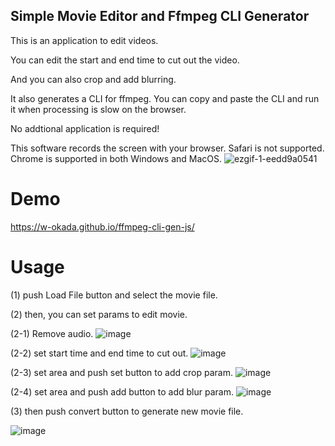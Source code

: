 Simple Movie Editor and Ffmpeg CLI Generator
----
This is an application to edit videos.

You can edit the start and end time to cut out the video.

And you can also crop and add blurring.

It also generates a CLI for ffmpeg. You can copy and paste the CLI and run it when processing is slow on the browser.

No addtional application is required!

This software records the screen with your browser. Safari is not supported. Chrome is supported in both Windows and MacOS.
![ezgif-1-eedd9a0541](https://user-images.githubusercontent.com/48346627/195690902-d1e90826-ddf6-486c-bc3a-dcd29d4c365c.gif)


# Demo

https://w-okada.github.io/ffmpeg-cli-gen-js/

# Usage

(1) push Load File button and select the movie file.

(2) then, you can set params to edit movie.

(2-1) Remove audio.
![image](https://user-images.githubusercontent.com/48346627/195681222-c4cdd292-84b0-458e-ba28-24df708dbea9.png)

(2-2) set start time and end time to cut out.
![image](https://user-images.githubusercontent.com/48346627/195681342-576e62d7-ce0f-44a0-b501-5cf9ae4059e3.png)

(2-3) set area and push set button to add crop param.
![image](https://user-images.githubusercontent.com/48346627/195681412-d8f9ab53-8792-4c44-b83d-e0922a741e5f.png)

(2-4) set area and push add button to add blur param.
![image](https://user-images.githubusercontent.com/48346627/195681489-c0c5ae55-b483-48fb-9570-8bf703e3ae1a.png)

(3) then push convert button to generate new movie file.

![image](https://user-images.githubusercontent.com/48346627/195681551-191ef216-506f-4962-b61b-4512cdb86900.png)
